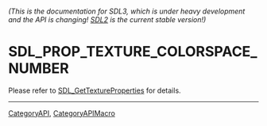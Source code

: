 ###### (This is the documentation for SDL3, which is under heavy development and the API is changing! [SDL2](https://wiki.libsdl.org/SDL2/) is the current stable version!)
# SDL_PROP_TEXTURE_COLORSPACE_NUMBER

Please refer to [SDL_GetTextureProperties](SDL_GetTextureProperties) for details.

----
[CategoryAPI](CategoryAPI), [CategoryAPIMacro](CategoryAPIMacro)

